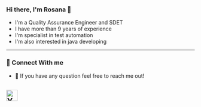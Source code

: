 ### Hi there, I'm Rosana 👋

<!--
**rosanaramo/rosanaramo** is a ✨ _special_ ✨ repository because its `README.md` (this file) appears on your GitHub profile.

Here are some ideas to get you started:

- 🔭 I’m currently working on ...
- 🌱 I’m currently learning ...
- 👯 I’m looking to collaborate on ...
- 🤔 I’m looking for help with ...
- 💬 Ask me about ...
- 📫 How to reach me: ...
- 😄 Pronouns: ...
- ⚡ Fun fact: ...
-->
- I'm a Quality Assurance Engineer and SDET
- I have more than 9 years of experience
- I'm specialist in test automation
- I'm also interested in java developing

---
### 🤝 Connect With me

- 💬 If you have any question feel free to reach me out!

<a href="https://www.linkedin.com/in/rosanaramo/"><img align="left" src="images/logotipo-quadrado-do-linkedin-isolado-no-fundo-branco_469489-892.avif" alt="Yu Shi | LinkedIn" width="30px"/></a>  
</br>
---  







